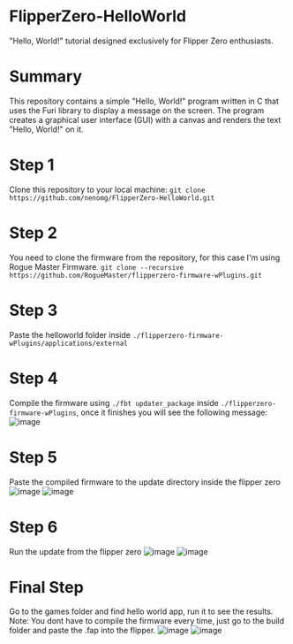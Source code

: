 # FlipperZero-HelloWorld
"Hello, World!" tutorial designed exclusively for Flipper Zero enthusiasts.

# Summary
This repository contains a simple "Hello, World!" program written in C that uses the Furi library to display a message on the screen. The program creates a graphical user interface (GUI) with a canvas and renders the text "Hello, World!" on it.

# Step 1
Clone this repository to your local machine:
` git clone https://github.com/nenomg/FlipperZero-HelloWorld.git `

# Step 2
You need to clone the firmware from the repository, for this case I'm using Rogue Master Firmware.
`git clone --recursive https://github.com/RogueMaster/flipperzero-firmware-wPlugins.git`

# Step 3
Paste the helloworld folder inside `./flipperzero-firmware-wPlugins/applications/external `

# Step 4
Compile the firmware using ` ./fbt updater_package ` inside ` ./flipperzero-firmware-wPlugins `, once it finishes you will see the following message:
![image](https://github.com/nenomg/FlipperZero-HelloWorld/assets/105873794/55c9eed0-958b-418e-96b4-5f29ec2fc287)

# Step 5
Paste the compiled firmware to the update directory inside the flipper zero
![image](https://github.com/nenomg/FlipperZero-HelloWorld/assets/105873794/154b8e85-1552-4a3d-a572-b723ba1815fd)
![image](https://github.com/nenomg/FlipperZero-HelloWorld/assets/105873794/543c9da9-dfb7-49df-896e-80914cf3e132)

# Step 6
Run the update from the flipper zero
![image](https://github.com/nenomg/FlipperZero-HelloWorld/assets/105873794/098427b0-a180-4f83-829c-c1785500d72c)
![image](https://github.com/nenomg/FlipperZero-HelloWorld/assets/105873794/820574d3-a4ed-4e6f-873d-ae37be77a0c4)

# Final Step
Go to the games folder and find hello world app, run it to see the results.
Note: You dont have to compile the firmware every time, just go to the build folder and paste the .fap into the flipper.
![image](https://github.com/nenomg/FlipperZero-HelloWorld/assets/105873794/41113b78-bde0-4fd8-a796-81e280d07362)
![image](https://github.com/nenomg/FlipperZero-HelloWorld/assets/105873794/d093ca93-2afc-4f6f-9510-bb54781eb4e2)




